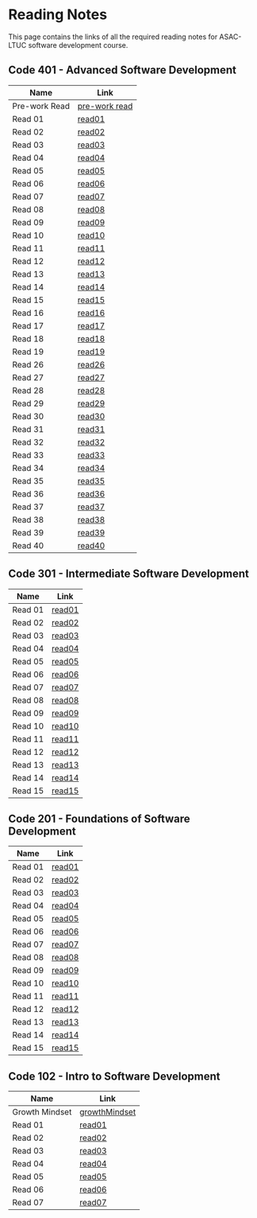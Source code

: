 # Reading Notes

This page contains the links of all the required reading notes for ASAC-LTUC software development course.

## Code 401 - Advanced Software Development

| Name           | Link  |
| -----------    | ----------- |
| Pre-work Read  | [pre-work read](https://hasnaa38.github.io/reading-notes/c4-prework)|
| Read 01        | [read01](https://hasnaa38.github.io/reading-notes/c4-class-01)|
| Read 02        | [read02](https://hasnaa38.github.io/reading-notes/c4-class-02)|
| Read 03        | [read03](https://hasnaa38.github.io/reading-notes/c4-class-03)|
| Read 04        | [read04](https://hasnaa38.github.io/reading-notes/c4-class-04)|
| Read 05        | [read05](https://hasnaa38.github.io/reading-notes/c4-linked-lists)|
| Read 06        | [read06](https://hasnaa38.github.io/reading-notes/c4-class-06)|
| Read 07        | [read07](https://hasnaa38.github.io/reading-notes/c4-class-07)|
| Read 08        | [read08](https://hasnaa38.github.io/reading-notes/c4-class-08)|
| Read 09        | [read09](https://hasnaa38.github.io/reading-notes/c4-class-09)|
| Read 10        | [read10](https://hasnaa38.github.io/reading-notes/c4-class-10)|
| Read 11        | [read11](https://hasnaa38.github.io/reading-notes/c4-class-11)|
| Read 12        | [read12](https://hasnaa38.github.io/reading-notes/c4-class-12)|
| Read 13        | [read13](https://hasnaa38.github.io/reading-notes/c4-class-13)|
| Read 14        | [read14](https://hasnaa38.github.io/reading-notes/c4-class-14)|
| Read 15        | [read15](https://hasnaa38.github.io/reading-notes/c4-class-15)|
| Read 16        | [read16](https://hasnaa38.github.io/reading-notes/c4-class-16)|
| Read 17        | [read17](https://hasnaa38.github.io/reading-notes/c4-class-17)|
| Read 18        | [read18](https://hasnaa38.github.io/reading-notes/c4-class-18)|
| Read 19        | [read19](https://hasnaa38.github.io/reading-notes/c4-class-19)|
| Read 26        | [read26](https://hasnaa38.github.io/reading-notes/c4-class-26)|
| Read 27        | [read27](https://hasnaa38.github.io/reading-notes/c4-class-27)|
| Read 28        | [read28](https://hasnaa38.github.io/reading-notes/c4-class-28)|
| Read 29        | [read29](https://hasnaa38.github.io/reading-notes/c4-class-29)|
| Read 30        | [read30](https://hasnaa38.github.io/reading-notes/c4-class-30)|
| Read 31        | [read31](https://hasnaa38.github.io/reading-notes/c4-class-31)|
| Read 32        | [read32](https://hasnaa38.github.io/reading-notes/c4-class-32)|
| Read 33        | [read33](https://hasnaa38.github.io/reading-notes/c4-class-33)|
| Read 34        | [read34](https://hasnaa38.github.io/reading-notes/c4-class-34)|
| Read 35        | [read35](https://hasnaa38.github.io/reading-notes/c4-class-35)|
| Read 36        | [read36](https://hasnaa38.github.io/reading-notes/c4-class-36)|
| Read 37        | [read37](https://hasnaa38.github.io/reading-notes/c4-class-37)|
| Read 38        | [read38](https://hasnaa38.github.io/reading-notes/c4-class-38)|
| Read 39        | [read39](https://hasnaa38.github.io/reading-notes/c4-class-39)|
| Read 40        | [read40](https://hasnaa38.github.io/reading-notes/c4-class-40)|

## Code 301 - Intermediate Software Development

| Name           | Link  |
| -----------    | ----------- |
| Read 01        | [read01](https://hasnaa38.github.io/reading-notes/c3-class-01)|
| Read 02        | [read02](https://hasnaa38.github.io/reading-notes/c3-class-02)|
| Read 03        | [read03](https://hasnaa38.github.io/reading-notes/c3-class-03)|
| Read 04        | [read04](https://hasnaa38.github.io/reading-notes/c3-class-04)|
| Read 05        | [read05](https://hasnaa38.github.io/reading-notes/c3-class-05)|
| Read 06        | [read06](https://hasnaa38.github.io/reading-notes/c3-class-06)|
| Read 07        | [read07](https://hasnaa38.github.io/reading-notes/c3-class-07)|
| Read 08        | [read08](https://hasnaa38.github.io/reading-notes/c3-class-08)|
| Read 09        | [read09](https://hasnaa38.github.io/reading-notes/c3-class-09)|
| Read 10        | [read10](https://hasnaa38.github.io/reading-notes/c3-class-10)|
| Read 11        | [read11](https://hasnaa38.github.io/reading-notes/c3-class-11)|
| Read 12        | [read12](https://hasnaa38.github.io/reading-notes/c3-class-12)|
| Read 13        | [read13](https://hasnaa38.github.io/reading-notes/c3-class-13)|
| Read 14        | [read14](https://hasnaa38.github.io/reading-notes/c3-class-14)|
| Read 15        | [read15](https://hasnaa38.github.io/reading-notes/c3-class-15)|

## Code 201 - Foundations of Software Development

| Name           | Link  |
| -----------    | ----------- |
| Read 01        | [read01](https://hasnaa38.github.io/reading-notes/class-01)|
| Read 02        | [read02](https://hasnaa38.github.io/reading-notes/class-02)|
| Read 03        | [read03](https://hasnaa38.github.io/reading-notes/class-03)|
| Read 04        | [read04](https://hasnaa38.github.io/reading-notes/class-04)|
| Read 05        | [read05](https://hasnaa38.github.io/reading-notes/class-05)|
| Read 06        | [read06](https://hasnaa38.github.io/reading-notes/class-06)|
| Read 07        | [read07](https://hasnaa38.github.io/reading-notes/class-07)|
| Read 08        | [read08](https://hasnaa38.github.io/reading-notes/class-08)|
| Read 09        | [read09](https://hasnaa38.github.io/reading-notes/class-09)|
| Read 10        | [read10](https://hasnaa38.github.io/reading-notes/class-10)|
| Read 11        | [read11](https://hasnaa38.github.io/reading-notes/class-11)|
| Read 12        | [read12](https://hasnaa38.github.io/reading-notes/class-12)|
| Read 13        | [read13](https://hasnaa38.github.io/reading-notes/class-13)|
| Read 14        | [read14](https://hasnaa38.github.io/reading-notes/class-14)|
| Read 15        | [read15](https://hasnaa38.github.io/reading-notes/class-15)|

## Code 102 - Intro to Software Development

| Name           | Link                                                                    |
| -----------    | -----------                                                             |
| Growth Mindset | [growthMindset](https://hasnaa38.github.io/reading-notes/growthMindset) |
| Read 01        | [read01](https://hasnaa38.github.io/reading-notes/read01)               |
| Read 02        | [read02](https://hasnaa38.github.io/reading-notes/read02)               |
| Read 03        | [read03](https://hasnaa38.github.io/reading-notes/read03)               |
| Read 04        | [read04](https://hasnaa38.github.io/reading-notes/read04)               |
| Read 05        | [read05](https://hasnaa38.github.io/reading-notes/read05)               |
| Read 06        | [read06](https://hasnaa38.github.io/reading-notes/read06)               |
| Read 07        | [read07](https://hasnaa38.github.io/reading-notes/read07)               |
